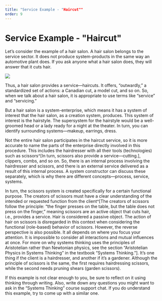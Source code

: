 ```yaml
---
title: "Service Example - "Haircut""
order: 9
---
```


# Service Example - "Haircut"

Let’s consider the example of a hair salon. A hair salon belongs to the service sector. It does not produce system-products in the same way an automotive plant does. If you ask anyone what a hair salon does, they will answer that it cuts hair.

![](/en/systems-thinking-introduction/Haircut_Service_Example.png)

Thus, a hair salon provides a service—haircuts. It offers, “outwardly,” a standardized set of actions: a Canadian cut, a model cut, and so on. So, when we talk about a hair salon, it is appropriate to use terms like “service” and “servicing.”

But a hair salon is a system-enterprise, which means it has a system of interest that the hair salon, as a creation system, produces. This system of interest is the hairstyle. The supersystem for the hairstyle would be a well-groomed head or a lady ready for a night at the theater. In turn, you can identify surrounding systems—makeup, earrings, dress.

Not the entire hair salon participates in the haircut service, so it is more accurate to name the parts of the enterprise directly involved in this procedure. This includes the hairdresser with all their tools (technologies) such as scissors^[In turn, scissors also provide a service—cutting.], clippers, combs, and so on. So, there is an internal process involving the hairdresser and scissors, and there is an external service delivered as a result of this internal process. A system constructor can discuss these separately, which is why there are different concepts—process, service, systems.

In turn, the scissors system is created specifically for a certain functional purpose. The creators of scissors must have a clear understanding of the intended or requested function from the client^[The creators of scissors follow the principle: “the finger presses on the table, but the table does not press on the finger,” meaning scissors are an active object that cuts hair, i.e., provides a service. Hair is considered a passive object. The action of hair on scissors is disregarded in this context when considering the functional (role-based) behavior of scissors. However, the reverse perspective is also possible. It all depends on where you focus your attention. It is impossible to consider all interactions and mutual influences at once. For more on why systems thinking uses the principles of Aristotelian rather than Newtonian physics, see the section “Aristotelian Physics in Systems Thinking” in the textbook “Systems Thinking.”]. It’s one thing if the client is a hairdresser, and another if it’s a gardener. Although the principle of scissors is the same, the first requires hairdressing scissors, while the second needs pruning shears (garden scissors).

If this example is not clear enough to you, be sure to reflect on it using thinking through writing. Also, write down any questions you might want to ask in the “Systems Thinking” course support chat. If you do understand this example, try to come up with a similar one.
